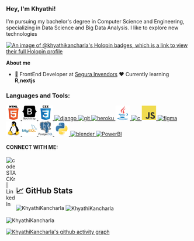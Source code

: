 ### Hey, I'm Khyathi!
I'm pursuing my bachelor's degree in Computer Science and Engineering, specializing in Data Science and Big Data Analysis. I like to explore new technologies 

[![An image of @khyathikancharla's Holopin badges, which is a link to view their full Holopin profile](https://holopin.me/khyathikancharla)](https://holopin.io/@khyathikancharla)

**About me**
- 💼 FrontEnd Developer at [Segura Invendors](https://segurainvendors.com/)
❤️ Currently learning **R,nextjs**

<h3 align="left">Languages and Tools:</h3> <a href="https://www.w3.org/html/" target="_blank" rel="noreferrer"> <img src="https://raw.githubusercontent.com/devicons/devicon/master/icons/html5/html5-original-wordmark.svg" alt="html5" width="40" height="40"/> </a> <a href="https://getbootstrap.com" target="_blank" rel="noreferrer"> <img src="https://raw.githubusercontent.com/devicons/devicon/master/icons/bootstrap/bootstrap-plain-wordmark.svg" alt="bootstrap" width="40" height="40"/> </a>  <a href="https://www.w3schools.com/css/" target="_blank" rel="noreferrer"> <img src="https://raw.githubusercontent.com/devicons/devicon/master/icons/css3/css3-original-wordmark.svg" alt="css3" width="40" height="40"/> </a> <a href="https://www.djangoproject.com/" target="_blank" rel="noreferrer"> <img src="https://cdn.worldvectorlogo.com/logos/django.svg" alt="django" width="40" height="40"/> </a> <a href="https://git-scm.com/" target="_blank" rel="noreferrer"> <img src="https://www.vectorlogo.zone/logos/git-scm/git-scm-icon.svg" alt="git" width="40" height="40"/> </a> <a href="https://heroku.com" target="_blank" rel="noreferrer"> <img src="https://www.vectorlogo.zone/logos/heroku/heroku-icon.svg" alt="heroku" width="40" height="40"/> </a> <a href="https://www.java.com" target="_blank" rel="noreferrer"> <img src="https://raw.githubusercontent.com/devicons/devicon/master/icons/java/java-original.svg" alt="java" width="40" height="40"/> </a>
<a href="https://www.w3schools.com/cs/" target="_blank" rel="noreferrer"> <img src="https://upload.wikimedia.org/wikipedia/commons/1/19/C_Logo.png" alt="c" width="36" height="40"/> </a>
<a href="https://developer.mozilla.org/en-US/docs/Web/JavaScript" target="_blank" rel="noreferrer"> <img src="https://raw.githubusercontent.com/devicons/devicon/master/icons/javascript/javascript-original.svg" alt="javascript" width="40" height="40"/>
 <a href="" target="_blank" rel="noreferrer"> <img src="https://www.vectorlogo.zone/logos/figma/figma-icon.svg" alt="figma" width="40" height="40"/> </a> <a href="https://www.linux.org/" target="_blank" rel="noreferrer"> <img src="https://raw.githubusercontent.com/devicons/devicon/master/icons/linux/linux-original.svg" alt="linux" width="40" height="40"/> </a> <a href="https://www.mongodb.com/" target="_blank" rel="noreferrer"></a> <a href="https://www.mysql.com/" target="_blank" rel="noreferrer"> <img src="https://raw.githubusercontent.com/devicons/devicon/master/icons/mysql/mysql-original-wordmark.svg" alt="mysql" width="40" height="40"/> </a>  <a href="https://www.photoshop.com/en" target="_blank" rel="noreferrer"> </a> <a href="https://www.postgresql.org" target="_blank" rel="noreferrer"> <img src="https://raw.githubusercontent.com/devicons/devicon/master/icons/postgresql/postgresql-original-wordmark.svg" alt="postgresql" width="40" height="40"/> </a> <a href="https://www.python.org" target="_blank" rel="noreferrer"> <img src="https://raw.githubusercontent.com/devicons/devicon/master/icons/python/python-original.svg" alt="python" width="40" height="40"/> </a>
<a href="https://www.blender.org/" target="_blank" rel="noreferrer"> <img src="https://download.blender.org/branding/community/blender_community_badge_white.svg" alt="blender" width="45" height="60"/> </a> 
<a href="https://powerbi.microsoft.com/en-in/" target="_blank" rel="noreferrer"> <img src="https://res.cloudinary.com/hevo/image/upload/f_auto,q_auto/v1685882496/hevo-learn-1/microsoft-power-bi-logo_151265f430f.png?_i=AA" alt="PowerBI" width="65" height="40"/> </a></a> </p>


#### CONNECT WITH ME:

<a href="https://www.linkedin.com/in/khyathikancharla/"><img align="left" alt="codeSTACKr | LinkedIn" width="27px" src="https://camo.githubusercontent.com/c8a9c5b414cd812ad6a97a46c29af67239ddaeae08c41724ff7d945fb4c047e5/68747470733a2f2f6564656e742e6769746875622e696f2f537570657254696e7949636f6e732f696d616765732f7376672f6c696e6b6564696e2e737667"></img></a>
<br>


<br>

## :chart_with_upwards_trend: GitHub Stats 
<p><img align="left" src="https://github-readme-stats.vercel.app/api/top-langs?username=KhyathiKancharla&show_icons=true&locale=en&layout=compact" alt="KhyathiKancharla" /></p>

<p>&nbsp;<img align="center" src="https://github-readme-stats.vercel.app/api?username=KhyathiKancharla&show_icons=true&locale=en" alt="KhyathiKancharla" /></p>

<p><img align="center" src="https://github-readme-streak-stats.herokuapp.com/?user=KhyathiKancharla&" alt="KhyathiKancharla" /></p>

[![KhyathiKancharla's github activity graph](https://github-readme-activity-graph.vercel.app/graph?username=KhyathiKancharla&bg_color=0f2d3d&color=1cadfb&line=1cadfb&point=1cadfb&area=true&hide_border=true)](https://github.com/KhyathiKancharla/github-readme-activity-graph)

